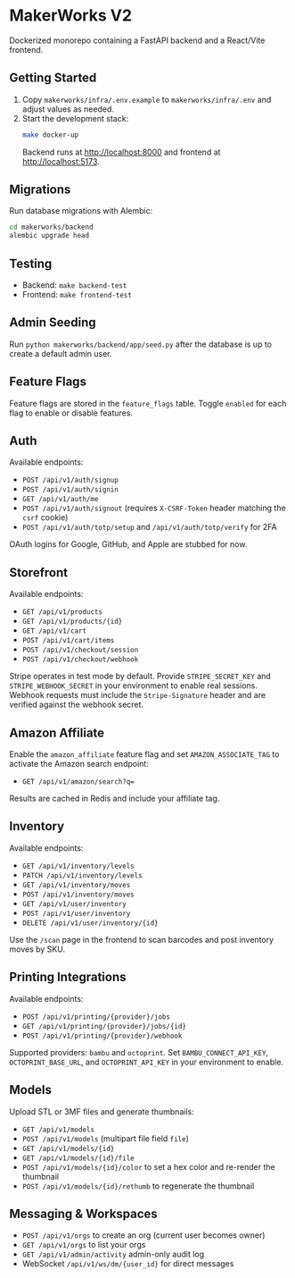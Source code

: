 # MakerWorks V2

Dockerized monorepo containing a FastAPI backend and a React/Vite frontend.

## Getting Started

1. Copy `makerworks/infra/.env.example` to `makerworks/infra/.env` and adjust values as needed.
2. Start the development stack:
   ```bash
   make docker-up
   ```
   Backend runs at [http://localhost:8000](http://localhost:8000) and frontend at [http://localhost:5173](http://localhost:5173).

## Migrations

Run database migrations with Alembic:

```bash
cd makerworks/backend
alembic upgrade head
```

## Testing

- Backend: `make backend-test`
- Frontend: `make frontend-test`

## Admin Seeding

Run `python makerworks/backend/app/seed.py` after the database is up to create a default admin user.

## Feature Flags

Feature flags are stored in the `feature_flags` table. Toggle `enabled` for each flag to enable or disable features.

## Auth

Available endpoints:

- `POST /api/v1/auth/signup`
- `POST /api/v1/auth/signin`
- `GET /api/v1/auth/me`
- `POST /api/v1/auth/signout` (requires `X-CSRF-Token` header matching the `csrf` cookie)
- `POST /api/v1/auth/totp/setup` and `/api/v1/auth/totp/verify` for 2FA

OAuth logins for Google, GitHub, and Apple are stubbed for now.

## Storefront

Available endpoints:

- `GET /api/v1/products`
- `GET /api/v1/products/{id}`
- `GET /api/v1/cart`
- `POST /api/v1/cart/items`
- `POST /api/v1/checkout/session`
- `POST /api/v1/checkout/webhook`

Stripe operates in test mode by default. Provide `STRIPE_SECRET_KEY` and `STRIPE_WEBHOOK_SECRET` in your environment to enable real sessions.
Webhook requests must include the `Stripe-Signature` header and are verified against the webhook secret.

## Amazon Affiliate

Enable the `amazon_affiliate` feature flag and set `AMAZON_ASSOCIATE_TAG` to activate the Amazon search endpoint:

- `GET /api/v1/amazon/search?q=`

Results are cached in Redis and include your affiliate tag.

## Inventory

Available endpoints:

- `GET /api/v1/inventory/levels`
- `PATCH /api/v1/inventory/levels`
- `GET /api/v1/inventory/moves`
- `POST /api/v1/inventory/moves`
- `GET /api/v1/user/inventory`
- `POST /api/v1/user/inventory`
- `DELETE /api/v1/user/inventory/{id}`

Use the `/scan` page in the frontend to scan barcodes and post inventory moves by SKU.

## Printing Integrations

Available endpoints:

- `POST /api/v1/printing/{provider}/jobs`
- `GET /api/v1/printing/{provider}/jobs/{id}`
- `POST /api/v1/printing/{provider}/webhook`

Supported providers: `bambu` and `octoprint`. Set `BAMBU_CONNECT_API_KEY`,
`OCTOPRINT_BASE_URL`, and `OCTOPRINT_API_KEY` in your environment to enable.

## Models

Upload STL or 3MF files and generate thumbnails:

- `GET /api/v1/models`
- `POST /api/v1/models` (multipart file field `file`)
- `GET /api/v1/models/{id}`
- `GET /api/v1/models/{id}/file`
- `POST /api/v1/models/{id}/color` to set a hex color and re-render the thumbnail
- `POST /api/v1/models/{id}/rethumb` to regenerate the thumbnail


## Messaging & Workspaces

- `POST /api/v1/orgs` to create an org (current user becomes owner)
- `GET /api/v1/orgs` to list your orgs
- `GET /api/v1/admin/activity` admin-only audit log
- WebSocket `/api/v1/ws/dm/{user_id}` for direct messages
